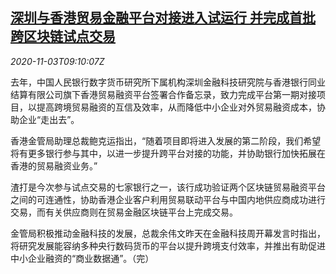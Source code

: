 <!--1604399000000-->
[深圳与香港贸易金融平台对接进入试运行 并完成首批跨区块链试点交易](https://cn.reuters.com/article/shenzhen-hk-1103-tues-idCNKBS27J0YO)
------

<div><i>2020-11-03T09:10:07Z</i></div><p>去年，中国人民银行数字货币研究所下属机构深圳金融科技研究院与香港银行同业结算有限公司旗下香港贸易融资平台签署合作备忘录，致力完成平台第一期对接项目，以提高跨境贸易融资的互信及效率，从而降低中小企业对外贸易融资成本，协助企业“走出去”。</p><p>香港金管局助理总裁鲍克运指出，“随着项目即将进入发展的第二阶段，我们希望将有更多银行参与其中，以进一步提升跨平台对接的功能，并协助银行加快拓展在香港的贸易融资业务。”</p><p>渣打是今次参与试点交易的七家银行之一，该行成功验证两个区块链贸易融资平台之间的可连通性，协助香港企业客户利用贸易联动平台与中国内地供应商成功进行交易，而有关供应商则在贸易金融区块链平台上完成交易。</p><p>金管局积极推动金融科技的发展，总裁余伟文昨天在金融科技周开幕发言时指出，将研究发展能容纳多种央行数码货币的平台以提升跨境支付效率，并推出有助促进中小企业融资的“商业数据通”。（完）</p>
